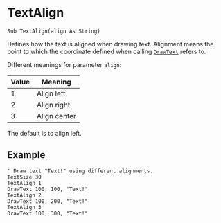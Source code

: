 <!--graphics-->
TextAlign
=========

```eppabasic
Sub TextAlign(align As String)
```

Defines how the text is aligned when drawing text.
Alignment means the point to which the coordinate
defined when calling [`DrawText`](manual:drawtext)
refers to.

Different meanings for parameter `align`:

Value|Meaning
----|--------
1|Align left
2|Align right
3|Align center

The default is to align left.

Example
----------
```eppabasic
' Draw text "Text!" using different alignments.
TextSize 30
TextAlign 1
DrawText 100, 100, "Text!"
TextAlign 2
DrawText 100, 200, "Text!"
TextAlign 3
DrawText 100, 300, "Text!"
```

